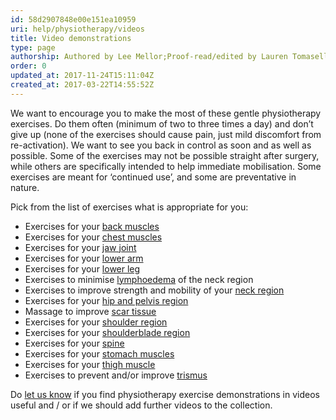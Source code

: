 ```yaml
---
id: 58d2907848e00e151ea10959
uri: help/physiotherapy/videos
title: Video demonstrations
type: page
authorship: Authored by Lee Mellor;Proof-read/edited by Lauren Tomasello
order: 0
updated_at: 2017-11-24T15:11:04Z
created_at: 2017-03-22T14:55:52Z
---
```


<p>We want to encourage you to make the most of these gentle physiotherapy
    exercises. Do them often (minimum of two to three times a
    day) and don’t give up (none of the exercises should cause
    pain, just mild discomfort from re-activation). We want to
    see you back in control as soon and as well as possible.
    Some of the exercises may not be possible straight after
    surgery, while others are specifically intended to help immediate
    mobilisation. Some exercises are meant for ‘continued use’,
    and some are preventative in nature.</p>
<p>Pick from the list of exercises what is appropriate for you:</p>
<ul>
    <li>Exercises for your <a href="/help/physiotherapy/videos/donor-sites/back-muscles">back muscles</a></li>
    <li>Exercises for your <a href="/help/physiotherapy/videos/donor-sites/chest-muscles">chest muscles</a></li>
    <li>Exercises for your <a href="/help/physiotherapy/videos/tmj">jaw joint</a></li>
    <li>Exercises for your <a href="/help/physiotherapy/videos/donor-sites/lower-arm">lower arm</a></li>
    <li>Exercises for your <a href="/help/physiotherapy/videos/donor-sites/lower-leg">lower leg</a></li>
    <li>Exercises to minimise <a href="/help/physiotherapy/videos/lymphoedema">lymphoedema</a>        of the neck region</li>
    <li>Exercises to improve strength and mobility of your <a href="/help/physiotherapy/videos/neck">neck region</a></li>
    <li>Exercises for your <a href="/help/physiotherapy/videos/donor-sites/pelvis">hip and pelvis region</a></li>
    <li>Massage to improve <a href="/help/physiotherapy/videos/scar-massage">scar tissue</a></li>
    <li>Exercises for your <a href="/help/physiotherapy/videos/shoulder">shoulder region</a></li>
    <li>Exercises for your <a href="/help/physiotherapy/videos/donor-sites/shoulder-blade">shoulderblade region</a></li>
    <li>Exercises for your <a href="/help/physiotherapy/videos/spine">spine</a></li>
    <li>Exercises for your <a href="/help/physiotherapy/videos/donor-sites/stomach-muscles">stomach muscles</a></li>
    <li>Exercises for your <a href="/help/physiotherapy/videos/donor-sites/thigh">thigh muscle</a></li>
    <li>Exercises to prevent and/or improve <a href="/help/physiotherapy/videos/trismus">trismus</a></li>
</ul>
<p>Do <a href="/help/physiotherapy/videos/feedback">let us know</a>    if you find physiotherapy exercise demonstrations in videos
    useful and / or if we should add further videos to the collection.</p>
